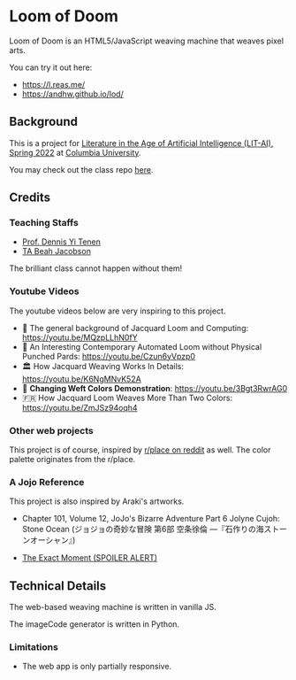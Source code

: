 # Loom of Doom

Loom of Doom is an HTML5/JavaScript weaving machine that weaves pixel arts.

You can try it out here:

- https://l.reas.me/
- https://andhw.github.io/lod/

## Background

This is a project for [Literature in the Age of Artificial Intelligence (LIT-AI), Spring 2022](http://www.cs.columbia.edu/~sedwards/classes/2021/4995-fall/index.html) 
at [Columbia University](http://columbia.edu/).

You may check out the class repo [here](https://github.com/denten-courses/LITAI/tree/master/2022).

## Credits

### Teaching Staffs

- [Prof. Dennis Yi Tenen](https://github.com/denten)
- [TA Beah Jacobson](https://github.com/beahj)

The brilliant class cannot happen without them!

### Youtube Videos

The youtube videos below are very inspiring to this project.

- 📜 The general background of Jacquard Loom and Computing: https://youtu.be/MQzpLLhN0fY
- 🤖 An Interesting Contemporary Automated Loom without Physical Punched Pards: https://youtu.be/Czun6yVpzp0
- 🏛️ How Jacquard Weaving Works In Details: https://youtu.be/K6NgMNvK52A
- 🤩 **Changing Weft Colors Demonstration**: https://youtu.be/3Bgt3RwrAG0 <!-- This video is very clear. The best on Youtube. -->
- 🇫🇷 How Jacquard Loom Weaves More Than Two Colors: https://youtu.be/ZmJSz94oqh4

### Other web projects

This project is of course, inspired by [r/place on reddit](https://www.reddit.com/r/place/) as well.
The color palette originates from the r/place.

### A Jojo Reference

This project is also inspired by Araki's artworks.

- Chapter 101, Volume 12, JoJo's Bizarre Adventure Part 6 Jolyne Cujoh: Stone Ocean (ジョジョの奇妙な冒険 第6部 空条徐倫 ―『石作りの海ストーンオーシャン』)

- [The Exact Moment (SPOILER ALERT)](./jojo_reference.pdf)

## Technical Details

The web-based weaving machine is written in vanilla JS.

The imageCode generator is written in Python.

### Limitations

- The web app is only partially responsive.